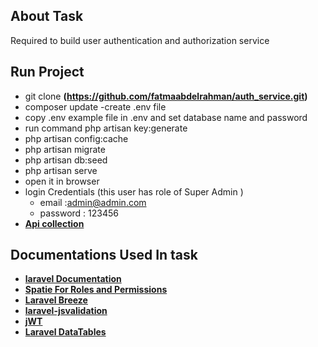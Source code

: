 
## About Task

Required to build user authentication and authorization service


## Run Project
- git clone **(https://github.com/fatmaabdelrahman/auth_service.git)**
- composer update 
-create .env file
- copy .env example file in .env and set database name and password 
- run command php artisan key:generate
- php artisan config:cache
- php artisan migrate
- php artisan db:seed
- php artisan serve
- open it in browser
- login Credentials (this user has role of Super Admin )
  - email :admin@admin.com
  - password : 123456
- **[Api collection ](https://www.getpostman.com/collections/ff026b0803beda0fa4e1)**


## Documentations Used In task

- **[laravel Documentation](https://laravel.com/docs/8.x)**
- **[Spatie For Roles and Permissions](https://spatie.be/docs/laravel-permission/v4/introduction)**
- **[Laravel Breeze ](https://laravel.com/docs/8.x/starter-kits)**
- **[laravel-jsvalidation](https://github.com/proengsoft/laravel-jsvalidation)**
- **[jWT](https://jwt-auth.readthedocs.io/en/develop/laravel-installation/)**
- **[Laravel DataTables](https://yajrabox.com/docs/laravel-datatables/master/installation)**



